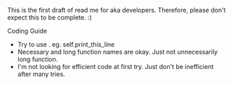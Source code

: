 This is the first draft of read me for aka developers. Therefore, please don't expect this to be complete. :)

Coding Guide
* Try to use . eg. self.print_this_line
* Necessary and long function names are okay. Just not unnecessarily long function.
* I'm not looking for efficient code at first try. Just don't be inefficient after many tries.

